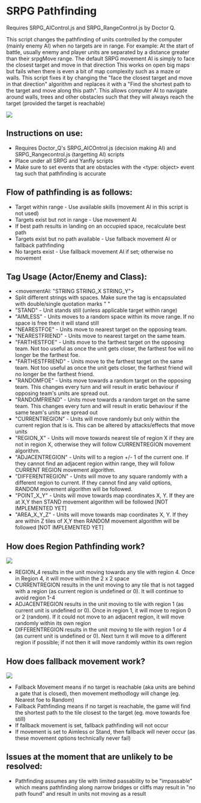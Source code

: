 # SRPG Pathfinding
Requires SRPG_AIControl.js and SRPG_RangeControl.js by Doctor Q.

This script changes the pathfinding of units controlled by the computer (mainly enemy AI) when no targets are in range. For example: At the start of battle, usually enemy and player units are separated by a distance greater than their srpgMove range. The default SRPG movement AI is simply to face the closest target and move in that direction
This works on open big maps but fails when there is even a bit of map complexity such as a maze or walls. This script fixes it by changing the "face the closest target and move in that direction" algorithm and replaces it with a "Find the shortest path to the target and move along this path". This allows computer AI to navigate around walls, trees and other obstacles such that they will always reach the target (provided the target is reachable) 

![](https://github.com/boomyville/RMMV/blob/master/SRPG%20Pathfinding/Pathfinding_example.gif)

## Instructions on use:
 * Requires Doctor_Q's SRPG_AICOntrol.js (decision making AI) and SRPG_Rangecontrol.js (targetting AI) scripts 
 * Place under all SRPG and Yanfly scripts 
 * Make sure to set events that are obstacles with the <type: object> event tag such that pathfinding is accurate
 
## Flow of pathfinding is as follows:
 * Target within range - Use available skills (movement AI in this script is not used)
 * Targets exist but not in range - Use movement AI 
 * If best path results in landing on an occupied space, recalculate best path
 * Targets exist but no path available - Use fallback movement AI or fallback pathfinding 
 * No targets exist - Use fallback movement AI if set; otherwise no movement
 
## Tag Usage (Actor/Enemy and Class):
 * <movementAI: "STRING STRING_X STRING_Y"> 
 * Split different strings with spaces. Make sure the tag is encapsulated with double/single quotation marks " "
 * "STAND" - Unit stands still (unless applicable target within range)
 * "AIMLESS" - Units moves to a random space within its move range. If no space is free then it will stand still
 * "NEARESTFOE" - Units move to nearest target on the opposing team.
 * "NEARESTFRIEND" - Units move to nearest target on the same team.
 * "FARTHESTFOE" - Units move to the farthest target on the opposing team. Not too useful as once the unit gets closer, the farthest foe will no longer be the farthest foe.
 * "FARTHESTFRIEND" - Units move to the farthest  target on the same team. Not too useful as once the unit gets closer, the farthest friend will no longer be the farthest friend.
 * "RANDOMFOE" - Units move towards a random target on the opposing team. This changes every turn and will result in eratic behaviour if opposing team's units are spread out.
 * "RANDOMFRIEND" - Units move  towards a random target on the same team. This changes every turn and will result in eratic behaviour if the same team's units are spread out 
 * "CURRENTREGION" - Units will move randomly but only within the current region that is is. This can be altered by attacks/effects that move units 
 * "REGION_X" - Units will move towards nearest tile of region X if they are not in region X, otherwise they will follow CURRENTREGION movement algorithm.
 * "ADJACENTREGION" - Units will to a region +/- 1 of the current one. If they cannot find an adjacent region within range, they will follow CURRENT REGION movement algorithm. 
 * "DIFFERENTREGION" - Units will move to any square randomly with a different region to current. If they cannot find any valid options, RANDOM movement algorithm will be followed. 
 * "POINT_X_Y" - Units will move towards map coordinates X, Y. If they are at X,Y then STAND movement algorithm will be followed  [NOT IMPLEMENTED YET]
 * "AREA_X_Y_Z" - Units will move towards map coordinates X, Y. If they are within Z tiles of X,Y then RANDOM movement algorithm will be followed [NOT IMPLEMENTED YET]

## How does Region Pathfinding work?

![](https://github.com/boomyville/RMMV/blob/master/SRPG%20Pathfinding/Pathfinding_regions.png)

* REGION_4 results in the unit moving towards any tile with region 4. Once in Region 4, it will move within the 2 x 2 space 
* CURRENTREGION results in the unit moving to any tile that is not tagged with a region (as current region is undefined or 0). It will continue to avoid region 1-4
* ADJACENTREGION results in the unit moving to tile with region 1 (as current unit is undefined or 0). Once in region 1, it will move to region 0 or 2 (random). If it could not move to an adjacent region, it will move randomly within its own region
* DIFFERENTREGION results in the unit moving to tile with region 1 or 4 (as current unit is undefined or 0). Next turn it will move to a different region if possible; if not then it will move randomly within its own region

## How does fallback movement work?

![](https://github.com/boomyville/RMMV/blob/master/SRPG%20Pathfinding/Pathfinding_fallback.png)

* Fallback Movement means if no target is reachable (aka units are behind a gate that is closed), then movement methodlogy will change (eg. Nearest foe to Random)
* Fallback Pathfinding means if no target is reachable, the game will find the shortest path to the tile closest to the target (eg. move towards foe still)
* If fallback movement is set, fallback pathfinding will not occur
* If movement is set to Aimless or Stand, then fallback will never occur (as these movement options technically never fail) 

## Issues at the moment that are unlikely to be resolved:
- Pathfinding assumes any tile with limited passability to be "impassable" which means pathfinding along narrow bridges or cliffs may result in "no path found" and result in units not moving as a result

